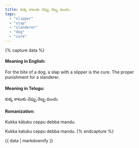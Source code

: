 ```yaml
---
title: కుక్క కాటుకు చెప్పు దెబ్బ మందు.
tags:
  - "slipper"
  - "slap"
  - "slanderer"
  - "dog"
  - "cure"
---
```


{% capture data %}
#### Meaning in English:
For the bite of a dog, a slap with a slipper is the cure.
The proper punishment for a slanderer.

#### Meaning in Telugu:
కుక్క కాటుకు చెప్పు దెబ్బ మందు.

#### Romanization:
Kukka kāṭuku ceppu debba mandu.

Kukka katuku ceppu debba mandu.
{% endcapture %}

{{ data | markdownify }}

